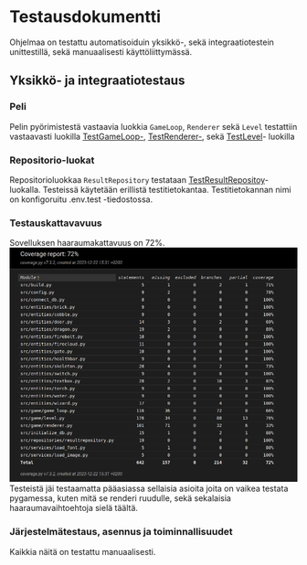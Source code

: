 # Testausdokumentti

Ohjelmaa on testattu automatisoiduin yksikkö-, sekä integraatiotestein
unittestillä, sekä manuaalisesti käyttöliittymässä.

## Yksikkö- ja integraatiotestaus

### Peli
Pelin pyörimistestä vastaavia luokkia `GameLoop`, `Renderer` sekä `Level` testattiin
vastaavasti luokilla [TestGameLoop-](https://github.com/emilkivela/ot-harjoitustyo/blob/main/src/tests/game_loop_test.py), [TestRenderer-](https://github.com/emilkivela/ot-harjoitustyo/blob/main/src/tests/renderer_test.py), sekä [TestLevel](https://github.com/emilkivela/ot-harjoitustyo/blob/main/src/tests/level_test.py)-
luokilla

### Repositorio-luokat
Repositorioluokkaa `ResultRepository` testataan [TestResultRepositoy](https://github.com/emilkivela/ot-harjoitustyo/blob/main/src/tests/resultrepository_test.py)-
luokalla. Testeissä käytetään erillistä testitietokantaa. Testitietokannan nimi
on konfigoruitu .env.test -tiedostossa.

### Testauskattavavuus
Sovelluksen haaraumakattavuus on 72%.
![](./kuvat/coverage-report.png)
Testeistä jäi testaamatta pääasiassa sellaisia asioita joita on vaikea testata
pygamessa, kuten mitä se renderi ruudulle, sekä sekalaisia haaraumavaihtoehtoja 
sielä täältä.

### Järjestelmätestaus, asennus ja toiminnallisuudet
Kaikkia näitä on testattu manuaalisesti.

